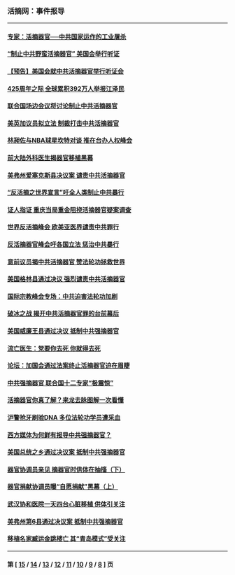 ### 活摘网：事件报导
---
#### [专家：活摘器官──中共国家运作的工业屠杀](../../pages/nf5877/n13761178.md?06190430) 
#### [“制止中共野蛮活摘器官” 美国会举行听证](../../pages/nf5877/n13735831.md?06190430) 
#### [【预告】美国会就中共活摘器官举行听证会](../../pages/nf5877/n13732843.md?06190430) 
#### [425周年之际 全球累积392万人举报江泽民](../../pages/nf5877/n13719232.md?06190430) 
#### [联合国场边会议将讨论制止中共活摘器官](../../pages/nf5877/n13656361.md?06190430) 
#### [美英加议员拟立法 制裁打击中共活摘器官](../../pages/nf5877/n13430251.md?06190430) 
#### [林昶佐与NBA球星坎特对谈 推在台办人权峰会](../../pages/nf5877/n13414467.md?06190430) 
#### [前大陆外科医生揭器官移植黑幕](../../pages/nf5877/n13401416.md?06190430) 
#### [美弗州爱塞克斯县决议案 谴责中共活摘器官](../../pages/nf5877/n13320919.md?06190430) 
#### [“反活摘之世界宣言”吁全人类制止中共暴行](../../pages/nf5877/n13259730.md?06190430) 
#### [证人指证 重庆当局重金阻挠活摘器官疑案调查](../../pages/nf5877/n13259127.md?06190430) 
#### [世界反活摘峰会 欧美亚医界谴责中共罪行](../../pages/nf5877/n13253550.md?06190430) 
#### [反活摘器官峰会吁各国立法 惩治中共暴行](../../pages/nf5877/n13245052.md?06190430) 
#### [意前议员揭中共活摘器官 赞法轮功拯救世界](../../pages/nf5877/n13203445.md?06190430) 
#### [美国格林县通过决议 强烈谴责中共活摘器官](../../pages/nf5877/n13119367.md?06190430) 
#### [国际宗教峰会专场：中共迫害法轮功加剧](../../pages/nf5877/n13088279.md?06190430) 
#### [破冰之战 揭开中共活摘器官罪的台前幕后](../../pages/nf5877/n13082457.md?06190430) 
#### [美国威廉王县通过决议 抵制中共强摘器官](../../pages/nf5877/n13056521.md?06190430) 
#### [流亡医生：党要你去死 你就得去死](../../pages/nf5877/n13052835.md?06190430) 
#### [论坛：加国会通过法案终止活摘器官迫在眉睫](../../pages/nf5877/n13029839.md?06190430) 
#### [中共强摘器官 联合国十二专家“极震惊”](../../pages/nf5877/n13024313.md?06190430) 
#### [活摘器官你真了解？来龙去脉图解一次看懂](../../pages/nf5877/n13013820.md?06190430) 
#### [沪警抢牙刷验DNA 多位法轮功学员遭采血](../../pages/nf5877/n12969218.md?06190430) 
#### [西方媒体为何鲜有报导中共强摘器官？](../../pages/nf5877/n12932034.md?06190430) 
#### [美国总统之乡通过决议案 抵制中共强摘器官](../../pages/nf5877/n12908242.md?06190430) 
#### [器官协调员亲见 摘器官时供体在抽搐（下）](../../pages/nf5877/n12898622.md?06190430) 
#### [器官捐献协调员曝“自愿捐献”黑幕（上）](../../pages/nf5877/n12878830.md?06190430) 
#### [武汉协和医院一天四台心脏移植 供体引关注](../../pages/nf5877/n12863175.md?06190430) 
#### [美弗州第6县通过决议案 抵制中共强摘器官](../../pages/nf5877/n12805218.md?06190430) 
#### [移植名家臧运金跳楼亡 其“青岛模式”受关注](../../pages/nf5877/n12803746.md?06190430) 

---
#### 第 [ [15](./15.md?06190430) / [14](./14.md?06190430) / [13](./13.md?06190430) / [12](./12.md?06190430) / [11](./11.md?06190430) / [10](./10.md?06190430) / [9](./9.md?06190430) / [8](./8.md?06190430) ] 页
